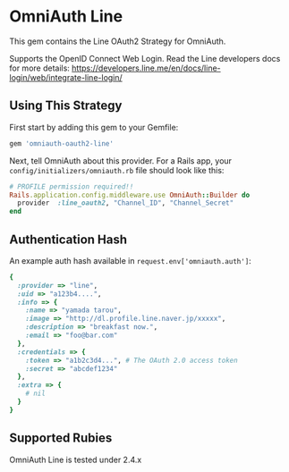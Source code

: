 # OmniAuth Line

This gem contains the Line OAuth2 Strategy for OmniAuth.

Supports the OpenID Connect Web Login. Read the Line developers docs for more details: https://developers.line.me/en/docs/line-login/web/integrate-line-login/

## Using This Strategy

First start by adding this gem to your Gemfile:

```ruby
gem 'omniauth-oauth2-line' 
```

Next, tell OmniAuth about this provider. For a Rails app, your `config/initializers/omniauth.rb` file should look like this:

```ruby
# PROFILE permission required!!
Rails.application.config.middleware.use OmniAuth::Builder do
  provider  :line_oauth2, "Channel_ID", "Channel_Secret"
end
```

## Authentication Hash
An example auth hash available in `request.env['omniauth.auth']`:

```ruby
{
  :provider => "line",
  :uid => "a123b4....",
  :info => {
    :name => "yamada tarou",
    :image => "http://dl.profile.line.naver.jp/xxxxx",
    :description => "breakfast now.",
    :email => "foo@bar.com"
  },
  :credentials => {
    :token => "a1b2c3d4...", # The OAuth 2.0 access token
    :secret => "abcdef1234"
  },
  :extra => {
    # nil
  }
}
```

## Supported Rubies

OmniAuth Line is tested under 2.4.x 
